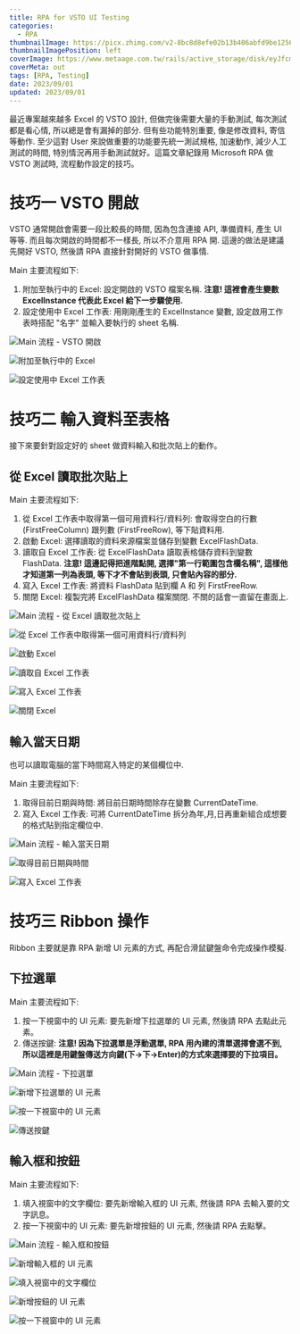 ```yaml
---
title: RPA for VSTO UI Testing
categories:
  - RPA
thumbnailImage: https://picx.zhimg.com/v2-8bc8d8efe02b13b406abfd9be1256e35_l.jpg?source=172ae18b
thumbnailImagePosition: left
coverImage: https://www.metaage.com.tw/rails/active_storage/disk/eyJfcmFpbHMiOnsibWVzc2FnZSI6IkJBaDdDVG9JYTJWNVNTSWhjWG81Y0c1MmFHdzBhV3cwYzJFd04yaGxNRGxtY1RFemJtMTNid1k2QmtWVU9oQmthWE53YjNOcGRHbHZia2tpUzJsdWJHbHVaVHNnWm1sc1pXNWhiV1U5SWpFMk1qQTVNamN5TVY5NGJDNXFjR2NpT3lCbWFXeGxibUZ0WlNvOVZWUkdMVGduSnpFMk1qQTVNamN5TVY5NGJDNXFjR2NHT3daVU9oRmpiMjUwWlc1MFgzUjVjR1ZKSWc5cGJXRm5aUzlxY0dWbkJqc0dWRG9SYzJWeWRtbGpaVjl1WVcxbE9ncHNiMk5oYkE9PSIsImV4cCI6IjIwMjMtMDktMDFUMDI6NTQ6MTkuODIxWiIsInB1ciI6ImJsb2Jfa2V5In19--c3e74844a67fa84f32294216e9af1574d702f23e/162092721_xl.jpg
coverMeta: out
tags: [RPA, Testing]
date: 2023/09/01
updated: 2023/09/01
---
```


最近專案越來越多 Excel 的 VSTO 設計, 但做完後需要大量的手動測試, 每次測試都是看心情, 所以總是會有漏掉的部分. 但有些功能特別重要, 像是修改資料, 寄信等動作. 至少這對 User 來說做重要的功能要先統一測試規格, 加速動作, 減少人工測試的時間, 特別情況再用手動測試就好。這篇文章紀錄用 Microsoft RPA 做 VSTO 測試時, 流程動作設定的技巧。

<!--more-->

# 技巧一 VSTO 開啟

VSTO 通常開啟會需要一段比較長的時間, 因為包含連接 API, 準備資料, 產生 UI 等等. 而且每次開啟的時間都不一樣長, 所以不介意用 RPA 開. 這邊的做法是建議先開好 VSTO, 然後請 RPA 直接針對開好的 VSTO 做事情.

Main 主要流程如下:

1. 附加至執行中的 Excel: 設定開啟的 VSTO 檔案名稱. **注意! 這裡會產生變數 ExcelInstance 代表此 Excel 給下一步驟使用.**
2. 設定使用中 Excel 工作表: 用剛剛產生的 ExcelInstance 變數, 設定啟用工作表時搭配 "名字" 並輸入要執行的 sheet 名稱.

![Main 流程 - VSTO 開啟](https://media.discordapp.net/attachments/1135775611948900472/1147011739859288155/image.png)

![附加至執行中的 Excel](https://media.discordapp.net/attachments/1135775611948900472/1147012024975507596/image.png)

![設定使用中 Excel 工作表](https://media.discordapp.net/attachments/1135775611948900472/1147012324729819166/image.png)

# 技巧二 輸入資料至表格

接下來要針對設定好的 sheet 做資料輸入和批次貼上的動作。

## 從 Excel 讀取批次貼上

Main 主要流程如下:

1. 從 Excel 工作表中取得第一個可用資料行/資料列: 會取得空白的行數 (FirstFreeColumn) 跟列數 (FirstFreeRow), 等下貼資料用.
2. 啟動 Excel: 選擇讀取的資料來源檔案並儲存到變數 ExcelFlashData.
3. 讀取自 Excel 工作表: 從 ExcelFlashData 讀取表格儲存資料到變數 FlashData. **注意! 這邊記得把進階點開, 選擇"第一行範圍包含欄名稱", 這樣他才知道第一列為表頭, 等下才不會貼到表頭, 只會貼內容的部分.**
4. 寫入 Excel 工作表: 將資料 FlashData 貼到欄 A 和 列 FirstFreeRow.
5. 關閉 Excel: 複製完將 ExcelFlashData 檔案關閉. 不關的話會一直留在畫面上.

![Main 流程 - 從 Excel 讀取批次貼上](https://media.discordapp.net/attachments/1135775611948900472/1147054666849468487/image.png)

![從 Excel 工作表中取得第一個可用資料行/資料列](https://media.discordapp.net/attachments/1135775611948900472/1147057076149964840/image.png)

![啟動 Excel](https://media.discordapp.net/attachments/1135775611948900472/1147057429788504094/image.png?width=483&height=423)

![讀取自 Excel 工作表](https://media.discordapp.net/attachments/1135775611948900472/1147057753844629614/image.png?width=597&height=423)

![寫入 Excel 工作表](https://media.discordapp.net/attachments/1135775611948900472/1147057998620012615/image.png?width=517&height=423)

![關閉 Excel](https://media.discordapp.net/attachments/1135775611948900472/1147058212470788136/image.png)

## 輸入當天日期

也可以讀取電腦的當下時間寫入特定的某個欄位中.

Main 主要流程如下:

1. 取得目前日期與時間: 將目前日期時間除存在變數 CurrentDateTime.
2. 寫入 Excel 工作表: 可將 CurrentDateTime 拆分為年,月,日再重新組合成想要的格式貼到指定欄位中.

![Main 流程 - 輸入當天日期](https://media.discordapp.net/attachments/1135775611948900472/1147059155652333698/image.png)

![取得目前日期與時間](https://media.discordapp.net/attachments/1135775611948900472/1147060074372661318/image.png)

![寫入 Excel 工作表](https://media.discordapp.net/attachments/1135775611948900472/1147060328362954752/image.png?width=509&height=423)

# 技巧三 Ribbon 操作

Ribbon 主要就是靠 RPA 新增 UI 元素的方式, 再配合滑鼠鍵盤命令完成操作模擬.

## 下拉選單

Main 主要流程如下:

1. 按一下視窗中的 UI 元素: 要先新增下拉選單的 UI 元素, 然後請 RPA 去點此元素。
2. 傳送按鍵: **注意! 因為下拉選單是浮動選單, RPA 用內建的清單選擇會選不到, 所以這裡是用鍵盤傳送方向鍵(下->下->Enter)的方式來選擇要的下拉項目。**

![Main 流程 - 下拉選單](https://media.discordapp.net/attachments/1135775611948900472/1147061566374690816/image.png)

![新增下拉選單的 UI 元素](https://media.discordapp.net/attachments/1135775611948900472/1147063753892974602/image.png?width=417&height=423)

![按一下視窗中的 UI 元素](https://media.discordapp.net/attachments/1135775611948900472/1147063977449357402/image.png)

![傳送按鍵](https://media.discordapp.net/attachments/1135775611948900472/1147064169573654538/image.png?width=460&height=423)

## 輸入框和按鈕

Main 主要流程如下:

1. 填入視窗中的文字欄位: 要先新增輸入框的 UI 元素, 然後請 RPA 去輸入要的文字訊息。
2. 按一下視窗中的 UI 元素: 要先新增按鈕的 UI 元素, 然後請 RPA 去點擊。

![Main 流程 - 輸入框和按鈕](https://media.discordapp.net/attachments/1135775611948900472/1147066109779001364/image.png)

![新增輸入框的 UI 元素](https://media.discordapp.net/attachments/1135775611948900472/1147067256401043486/image.png?width=417&height=423)

![填入視窗中的文字欄位](https://media.discordapp.net/attachments/1135775611948900472/1147067575340113930/image.png?width=520&height=423)

![新增按鈕的 UI 元素](https://media.discordapp.net/attachments/1135775611948900472/1147067817154330704/image.png?width=420&height=423)

![按一下視窗中的 UI 元素](https://media.discordapp.net/attachments/1135775611948900472/1147068001946959882/image.png)